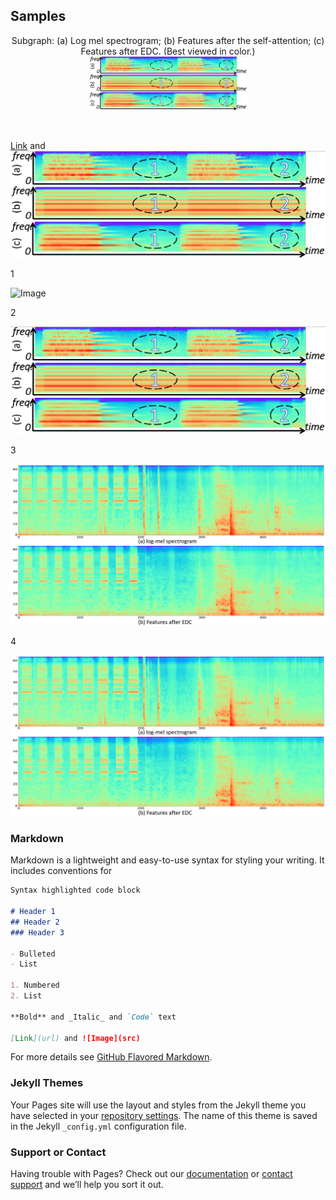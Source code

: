 ## Samples


<p><div align="center"> 
 Subgraph: (a) Log mel spectrogram; (b) Features after the self-attention; (c) Features after EDC. (Best viewed in color.) 
 <img src="../samples/Comparison_fig.1.png" width=50%/>
</div></p>
 
<br>

 
 [Link](https://github.com/Yuanbo2020/EDC/blob/main/samples/Comparison_fig.1.png) and ![Image](../samples/Comparison_fig.1.png)
 
 1
 
 ![Image](https://github.com/Yuanbo2020/EDC/main/samples/Comparison_fig.1.png)
 
 2
 
 ![Image](https://github.com/Yuanbo2020/EDC/blob/main/samples/Comparison_fig.1.png)
 
 3
 
 ![Image](https://github.com/Yuanbo2020/EDC/blob/main/samples/sample1.png)
 
 4
 
 ![Image](../samples/sample1.png)
 

### Markdown

Markdown is a lightweight and easy-to-use syntax for styling your writing. It includes conventions for

```markdown
Syntax highlighted code block

# Header 1
## Header 2
### Header 3

- Bulleted
- List

1. Numbered
2. List

**Bold** and _Italic_ and `Code` text

[Link](url) and ![Image](src)
```

For more details see [GitHub Flavored Markdown](https://guides.github.com/features/mastering-markdown/).

### Jekyll Themes

Your Pages site will use the layout and styles from the Jekyll theme you have selected in your [repository settings](https://github.com/Yuanbo2020/EDC/settings/pages). The name of this theme is saved in the Jekyll `_config.yml` configuration file.

### Support or Contact

Having trouble with Pages? Check out our [documentation](https://docs.github.com/categories/github-pages-basics/) or [contact support](https://support.github.com/contact) and we’ll help you sort it out.

